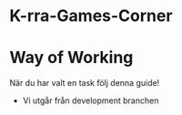 # K-rra-Games-Corner

# Way of Working

När du har valt en task följ denna guide!

* Vi utgår från development branchen
